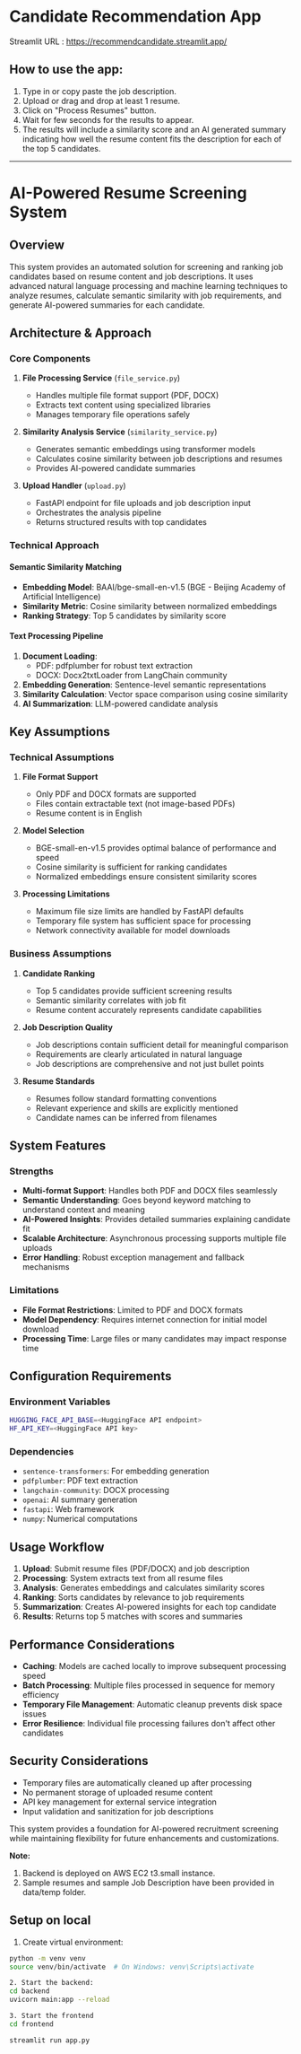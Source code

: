 # Candidate Recommendation App

Streamlit URL : https://recommendcandidate.streamlit.app/

## How to use the app:
1. Type in or copy paste the job description.
2. Upload or drag and drop at least 1 resume.
3. Click on "Process Resumes" button.
4. Wait for few seconds for the results to appear.
5. The results will include a similarity score and an AI generated summary indicating how well the resume content fits the description for each of the top 5 candidates.
-------------------------------------------------------------------------------------------------------------------------------------------------------------------------------------------------
# AI-Powered Resume Screening System

## Overview

This system provides an automated solution for screening and ranking job candidates based on resume content and job descriptions. It uses advanced natural language processing and machine learning techniques to analyze resumes, calculate semantic similarity with job requirements, and generate AI-powered summaries for each candidate.

## Architecture & Approach

### Core Components

1. **File Processing Service** (`file_service.py`)
   - Handles multiple file format support (PDF, DOCX)
   - Extracts text content using specialized libraries
   - Manages temporary file operations safely

2. **Similarity Analysis Service** (`similarity_service.py`)
   - Generates semantic embeddings using transformer models
   - Calculates cosine similarity between job descriptions and resumes
   - Provides AI-powered candidate summaries

3. **Upload Handler** (`upload.py`)
   - FastAPI endpoint for file uploads and job description input
   - Orchestrates the analysis pipeline
   - Returns structured results with top candidates

### Technical Approach

#### Semantic Similarity Matching
- **Embedding Model**: BAAI/bge-small-en-v1.5 (BGE - Beijing Academy of Artificial Intelligence)
- **Similarity Metric**: Cosine similarity between normalized embeddings
- **Ranking Strategy**: Top 5 candidates by similarity score

#### Text Processing Pipeline
1. **Document Loading**: 
   - PDF: pdfplumber for robust text extraction
   - DOCX: Docx2txtLoader from LangChain community
2. **Embedding Generation**: Sentence-level semantic representations
3. **Similarity Calculation**: Vector space comparison using cosine similarity
4. **AI Summarization**: LLM-powered candidate analysis

## Key Assumptions

### Technical Assumptions

1. **File Format Support**
   - Only PDF and DOCX formats are supported
   - Files contain extractable text (not image-based PDFs)
   - Resume content is in English

2. **Model Selection**
   - BGE-small-en-v1.5 provides optimal balance of performance and speed
   - Cosine similarity is sufficient for ranking candidates
   - Normalized embeddings ensure consistent similarity scores

3. **Processing Limitations**
   - Maximum file size limits are handled by FastAPI defaults
   - Temporary file system has sufficient space for processing
   - Network connectivity available for model downloads

### Business Assumptions

1. **Candidate Ranking**
   - Top 5 candidates provide sufficient screening results
   - Semantic similarity correlates with job fit
   - Resume content accurately represents candidate capabilities

2. **Job Description Quality**
   - Job descriptions contain sufficient detail for meaningful comparison
   - Requirements are clearly articulated in natural language
   - Job descriptions are comprehensive and not just bullet points

3. **Resume Standards**
   - Resumes follow standard formatting conventions
   - Relevant experience and skills are explicitly mentioned
   - Candidate names can be inferred from filenames

## System Features

### Strengths
- **Multi-format Support**: Handles both PDF and DOCX files seamlessly
- **Semantic Understanding**: Goes beyond keyword matching to understand context and meaning
- **AI-Powered Insights**: Provides detailed summaries explaining candidate fit
- **Scalable Architecture**: Asynchronous processing supports multiple file uploads
- **Error Handling**: Robust exception management and fallback mechanisms

### Limitations
- **File Format Restrictions**: Limited to PDF and DOCX formats
- **Model Dependency**: Requires internet connection for initial model download
- **Processing Time**: Large files or many candidates may impact response time

## Configuration Requirements

### Environment Variables
```bash
HUGGING_FACE_API_BASE=<HuggingFace API endpoint>
HF_API_KEY=<HuggingFace API key>
```

### Dependencies
- `sentence-transformers`: For embedding generation
- `pdfplumber`: PDF text extraction
- `langchain-community`: DOCX processing
- `openai`: AI summary generation
- `fastapi`: Web framework
- `numpy`: Numerical computations

## Usage Workflow

1. **Upload**: Submit resume files (PDF/DOCX) and job description
2. **Processing**: System extracts text from all resume files
3. **Analysis**: Generates embeddings and calculates similarity scores
4. **Ranking**: Sorts candidates by relevance to job requirements
5. **Summarization**: Creates AI-powered insights for each top candidate
6. **Results**: Returns top 5 matches with scores and summaries

## Performance Considerations

- **Caching**: Models are cached locally to improve subsequent processing speed
- **Batch Processing**: Multiple files processed in sequence for memory efficiency
- **Temporary File Management**: Automatic cleanup prevents disk space issues
- **Error Resilience**: Individual file processing failures don't affect other candidates


## Security Considerations

- Temporary files are automatically cleaned up after processing
- No permanent storage of uploaded resume content
- API key management for external service integration
- Input validation and sanitization for job descriptions

This system provides a foundation for AI-powered recruitment screening while maintaining flexibility for future enhancements and customizations.

**Note:**
1. Backend is deployed on AWS EC2 t3.small instance.
2. Sample resumes and sample Job Description have been provided in data/temp folder.

## Setup on local

1. Create virtual environment:
```bash
python -m venv venv
source venv/bin/activate  # On Windows: venv\Scripts\activate

2. Start the backend:
cd backend
uvicorn main:app --reload

3. Start the frontend
cd frontend

streamlit run app.py




